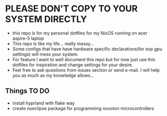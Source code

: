 # PLEASE DON'T COPY TO YOUR SYSTEM DIRECTLY
- this repo is for my personal dotfiles for my NixOS running on acer aspire-5 laptop
- This repo is like my life... really messy...
- Some configs that have have hardware specific declarations(for exp gpu settings) will mess your system.
- For feature I want to well document this repo but for now just use this dotfiles for inspiration and change settings for your desire.
- Feel free to ask questions from issues section or send e-mail. I will help you as much as my knowledge allows...

## Things TO DO
- install hyprland with flake way
- create nueclipse package for programming nuvoton microcontrollers
